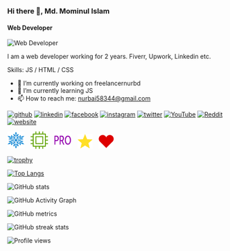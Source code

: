 ### Hi there 👋, Md. Mominul Islam
#### Web Developer
![Web Developer](https://www.canva.com/design/DAFZOdziTDk/688XjTDZ3MmNoWt06Ic0BQ/edit?utm_content=DAFZOdziTDk&utm_campaign=designshare&utm_medium=link2&utm_source=sharebutton)

I am a web developer working for 2 years. Fiverr, Upwork, Linkedin etc.

Skills:  JS / HTML / CSS

- 🔭 I’m currently working on freelancernurbd 
- 🌱 I’m currently learning JS 
- 📫 How to reach me: nurbai58344@gmail.com 


[<img src='https://cdn.jsdelivr.net/npm/simple-icons@3.0.1/icons/github.svg' alt='github' height='40'>](https://github.com/freelancernurbd)  [<img src='https://cdn.jsdelivr.net/npm/simple-icons@3.0.1/icons/linkedin.svg' alt='linkedin' height='40'>](https://www.linkedin.com/in/freelancernur/)  [<img src='https://cdn.jsdelivr.net/npm/simple-icons@3.0.1/icons/facebook.svg' alt='facebook' height='40'>](https://www.facebook.com/freelancernurbd)  [<img src='https://cdn.jsdelivr.net/npm/simple-icons@3.0.1/icons/instagram.svg' alt='instagram' height='40'>](https://www.instagram.com/freelancernurbd/)  [<img src='https://cdn.jsdelivr.net/npm/simple-icons@3.0.1/icons/twitter.svg' alt='twitter' height='40'>](https://twitter.com/freelancernur)  [<img src='https://cdn.jsdelivr.net/npm/simple-icons@3.0.1/icons/youtube.svg' alt='YouTube' height='40'>](https://www.youtube.com/channel/freelancernur)  [<img src='https://cdn.jsdelivr.net/npm/simple-icons@3.0.1/icons/reddit.svg' alt='Reddit' height='40'>](https://www.reddit.com/user/freelancernur)  [<img src='https://cdn.jsdelivr.net/npm/simple-icons@3.0.1/icons/icloud.svg' alt='website' height='40'>](https://freelancernur5834.blogspot.com/)  

<a href='https://archiveprogram.github.com/'><img src='https://raw.githubusercontent.com/acervenky/animated-github-badges/master/assets/acbadge.gif' width='40' height='40'></a> <a href='https://docs.github.com/en/developers'><img src='https://raw.githubusercontent.com/acervenky/animated-github-badges/master/assets/devbadge.gif' width='40' height='40'></a> <a href='https://github.com/pricing'><img src='https://raw.githubusercontent.com/acervenky/animated-github-badges/master/assets/pro.gif' width='40' height='40'></a> <a href='https://stars.github.com/'><img src='https://raw.githubusercontent.com/acervenky/animated-github-badges/master/assets/starbadge.gif' width='35' height='35'></a> <a href='https://docs.github.com/en/github/supporting-the-open-source-community-with-github-sponsors'><img src='https://raw.githubusercontent.com/acervenky/animated-github-badges/master/assets/sponsorbadge.gif' width='35' height='35'></a> 

[![trophy](https://github-profile-trophy.vercel.app/?username=freelancernurbd)](https://github.com/ryo-ma/github-profile-trophy)

[![Top Langs](https://github-readme-stats.vercel.app/api/top-langs/?username=freelancernurbd)](https://github.com/anuraghazra/github-readme-stats)

![GitHub stats](https://github-readme-stats.vercel.app/api?username=freelancernurbd&show_icons=true&count_private=true)  

![GitHub Activity Graph](https://activity-graph.herokuapp.com/graph?username=freelancernurbd)  

![GitHub metrics](https://metrics.lecoq.io/freelancernurbd)  

![GitHub streak stats](https://streak-stats.demolab.com/?user=freelancernurbd)  

![Profile views](https://gpvc.arturio.dev/freelancernurbd)  
